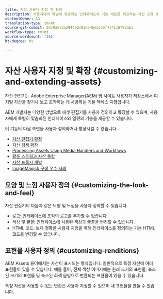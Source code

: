 ```yaml
---
title: 자산 사용자 지정 및 확장
description: 사용자에게 특별히 맞춤화된 인터페이스와 기능 세트를 제공하는 자산 공유 및 자산 편집기를 사용자 정의하고 확장할 수 있는 방법을 알아봅니다.
contentOwner: AG
translation-type: tm+mt
source-git-commit: 0d70a672a2944e2c03b54beb3b5f734136792ab1
workflow-type: tm+mt
source-wordcount: '261'
ht-degree: 0%

---
```



# 자산 사용자 지정 및 확장 {#customizing-and-extending-assets}

자산 편집기는 Adobe Enterprise Manager(AEM) 웹 사이트 사용자가 저장소에서 디지털 자산을 찾거나 보고 조작하는 데 사용하는 기본 액세스 지점입니다.

AEM 개발자는 다양한 방법으로 에셋 편집기를 사용자 정의하고 확장할 수 있으며, 사용자에게 특별히 맞춤화된 인터페이스와 일련의 기능을 제공할 수 있습니다.

이 기능의 다음 측면을 사용자 정의하거나 향상시킬 수 있습니다.

* [자산 편집기 확장](asseteditorx.md)
* [자산 검색 확장](searchx.md)
* [Processing Assets Using Media Handlers and Workflows](media-handlers.md)
* [활동 스트림과 자산 통합](extending-activity-stream.md)
* [자산 프록시 개발](proxy.md)
* [ImageMagick 구성 우수 사례](best-practices-for-imagemagick.md)

## 모양 및 느낌 사용자 정의 {#customizing-the-look-and-feel}

자산 편집기의 다음과 같은 모양 및 느낌을 사용자 정의할 수 있습니다.

* 로고: 인터페이스에 조직의 로고를 추가할 수 있습니다.
* 색상 및 글꼴: 인터페이스에 사용된 색상과 글꼴을 변경할 수 있습니다.
* HTML 코드: 보다 정확한 사용자 지정을 위해 인터페이스를 정의하는 기본 HTML 코드를 변경할 수 있습니다.

## 표현물 사용자 정의 {#customizing-renditions}

AEM Assets 용어에서는 자산이 표시되는 형식입니다. 일반적으로 특정 자산에 여러 표현물이 있을 수 있습니다. 예를 들어, 전체 색상 이미지에는 원래 크기의 표현물, 축소된 크기의 표현물 및 축소된 회색 음영으로 변환되는 표현물이 있을 수 있습니다.

특정 자산을 사용할 수 있는 변환은 사용자 지정할 수 있으며 새 표현물을 만들 수 있습니다.
